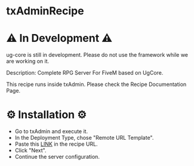 # txAdminRecipe

# ⚠️ In Development ⚠️
ug-core is still in development. Please do not use the framework while we are working on it.

Description: Complete RPG Server For FiveM based on UgCore.

This recipe runs inside txAdmin. Please check the Recipe Documentation Page.

# ⚙ Installation ⚙
- Go to txAdmin and execute it.
- In the Deployment Type, chose "Remote URL Template".
- Paste this [LINK](https://raw.githubusercontent.com/ugcore-framework/txAdminRecipe/main/UgCore.yaml) in the recipe URL.
- Click "Next".
- Continue the server configuration.
